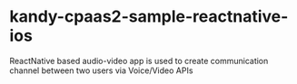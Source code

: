 # kandy-cpaas2-sample-reactnative-ios
ReactNative based audio-video app is used to create communication channel between two users via Voice/Video APIs
